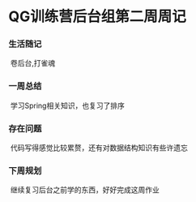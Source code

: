 # QG训练营后台组第二周周记

### 生活随记

​	卷后台,打雀魂

### 一周总结

​	学习Spring相关知识，也复习了排序

### 存在问题

​	代码写得感觉比较累赘，还有对数据结构知识有些许遗忘

### 下周规划

​	继续复习后台之前学的东西，好好完成这周作业